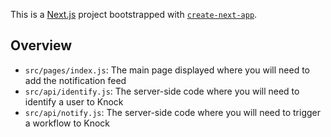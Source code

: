 This is a [Next.js](https://nextjs.org/) project bootstrapped with [`create-next-app`](https://github.com/vercel/next.js/tree/canary/packages/create-next-app).

## Overview

- `src/pages/index.js`: The main page displayed where you will need to add the notification feed
- `src/api/identify.js`: The server-side code where you will need to identify a user to Knock
- `src/api/notify.js`: The server-side code where you will need to trigger a workflow to Knock
